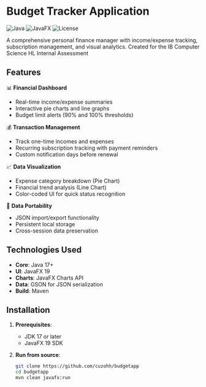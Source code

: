 # Budget Tracker Application

![Java](https://img.shields.io/badge/Java-17%2B-blue)
![JavaFX](https://img.shields.io/badge/JavaFX-19-lightgrey)
![License](https://img.shields.io/badge/License-MIT-green)

A comprehensive personal finance manager with income/expense tracking, subscription management, and visual analytics. Created for the IB Computer Science HL Internal Assessment

## Features

📊 **Financial Dashboard**
- Real-time income/expense summaries
- Interactive pie charts and line graphs
- Budget limit alerts (90% and 100% thresholds)

💰 **Transaction Management**
- Track one-time incomes and expenses
- Recurring subscription tracking with payment reminders
- Custom notification days before renewal

📈 **Data Visualization**
- Expense category breakdown (Pie Chart)
- Financial trend analysis (Line Chart)
- Color-coded UI for quick status recognition

🔄 **Data Portability**
- JSON import/export functionality
- Persistent local storage
- Cross-session data preservation

## Technologies Used

- **Core**: Java 17+
- **UI**: JavaFX 19
- **Charts**: JavaFX Charts API
- **Data**: GSON for JSON serialization
- **Build**: Maven

## Installation

1. **Prerequisites**:
   - JDK 17 or later
   - JavaFX 19 SDK

2. **Run from source**:
   ```bash
   git clone https://github.com/cuzohh/budgetapp
   cd budgetapp
   mvn clean javafx:run
